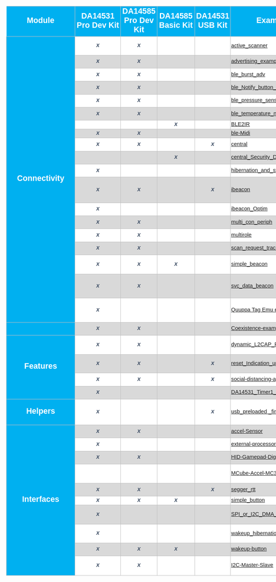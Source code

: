 <html xmlns:o="urn:schemas-microsoft-com:office:office"
xmlns:x="urn:schemas-microsoft-com:office:excel"
xmlns="http://www.w3.org/TR/REC-html40">

<head>
<meta http-equiv=Content-Type content="text/html; charset=windows-1252">
<meta name=ProgId content=Excel.Sheet>
<meta name=Generator content="Microsoft Excel 15">
<link rel=File-List
href="Imed_SW_Example_Update_GitHub_Publish_files/filelist.xml">
<style id="SW_Example_Update_GitHub_Publish_30718_Styles">
<!--table
	{mso-displayed-decimal-separator:"\.";
	mso-displayed-thousand-separator:"\,";}
.xl1530718
	{padding-top:1px;
	padding-right:1px;
	padding-left:1px;
	mso-ignore:padding;
	color:black;
	font-size:11.0pt;
	font-weight:400;
	font-style:normal;
	text-decoration:none;
	font-family:Calibri, sans-serif;
	mso-font-charset:0;
	mso-number-format:General;
	text-align:general;
	vertical-align:bottom;
	mso-background-source:auto;
	mso-pattern:auto;
	white-space:nowrap;}
.xl6730718
	{padding-top:1px;
	padding-right:1px;
	padding-left:1px;
	mso-ignore:padding;
	color:black;
	font-size:11.0pt;
	font-weight:400;
	font-style:normal;
	text-decoration:none;
	font-family:Calibri, sans-serif;
	mso-font-charset:0;
	mso-number-format:General;
	text-align:general;
	vertical-align:middle;
	mso-background-source:auto;
	mso-pattern:auto;
	white-space:nowrap;}
.xl6830718
	{padding-top:1px;
	padding-right:1px;
	padding-left:1px;
	mso-ignore:padding;
	color:#44546A;
	font-size:12.0pt;
	font-weight:700;
	font-style:italic;
	text-decoration:none;
	font-family:Calibri, sans-serif;
	mso-font-charset:0;
	mso-number-format:General;
	text-align:center;
	vertical-align:middle;
	border:.5pt solid #BFBFBF;
	background:white;
	mso-pattern:black none;
	white-space:nowrap;}
.xl6930718
	{padding-top:1px;
	padding-right:1px;
	padding-left:1px;
	mso-ignore:padding;
	color:#44546A;
	font-size:12.0pt;
	font-weight:700;
	font-style:italic;
	text-decoration:none;
	font-family:Calibri, sans-serif;
	mso-font-charset:0;
	mso-number-format:General;
	text-align:center;
	vertical-align:middle;
	border:.5pt solid #BFBFBF;
	background:#D9D9D9;
	mso-pattern:black none;
	white-space:nowrap;}
.xl7030718
	{padding-top:1px;
	padding-right:1px;
	padding-left:1px;
	mso-ignore:padding;
	color:#44546A;
	font-size:12.0pt;
	font-weight:700;
	font-style:italic;
	text-decoration:none;
	font-family:Calibri, sans-serif;
	mso-font-charset:0;
	mso-number-format:General;
	text-align:center;
	vertical-align:middle;
	border-top:1.0pt solid #BFBFBF;
	border-right:.5pt solid #BFBFBF;
	border-bottom:.5pt solid #BFBFBF;
	border-left:.5pt solid #BFBFBF;
	background:white;
	mso-pattern:black none;
	white-space:nowrap;}
.xl7130718
	{padding-top:1px;
	padding-right:1px;
	padding-left:1px;
	mso-ignore:padding;
	color:#44546A;
	font-size:12.0pt;
	font-weight:700;
	font-style:italic;
	text-decoration:none;
	font-family:Calibri, sans-serif;
	mso-font-charset:0;
	mso-number-format:General;
	text-align:center;
	vertical-align:middle;
	border-top:.5pt solid #BFBFBF;
	border-right:.5pt solid #BFBFBF;
	border-bottom:1.0pt solid #BFBFBF;
	border-left:.5pt solid #BFBFBF;
	background:#D9D9D9;
	mso-pattern:black none;
	white-space:nowrap;}
.xl7230718
	{padding-top:1px;
	padding-right:1px;
	padding-left:1px;
	mso-ignore:padding;
	color:#44546A;
	font-size:12.0pt;
	font-weight:700;
	font-style:italic;
	text-decoration:none;
	font-family:Calibri, sans-serif;
	mso-font-charset:0;
	mso-number-format:General;
	text-align:center;
	vertical-align:middle;
	border-top:none;
	border-right:.5pt solid #BFBFBF;
	border-bottom:none;
	border-left:.5pt solid #BFBFBF;
	background:white;
	mso-pattern:black none;
	white-space:nowrap;}
.xl7330718
	{padding-top:1px;
	padding-right:1px;
	padding-left:1px;
	mso-ignore:padding;
	color:#44546A;
	font-size:12.0pt;
	font-weight:700;
	font-style:italic;
	text-decoration:none;
	font-family:Calibri, sans-serif;
	mso-font-charset:0;
	mso-number-format:General;
	text-align:center;
	vertical-align:middle;
	border-top:1.0pt solid #BFBFBF;
	border-right:.5pt solid #BFBFBF;
	border-bottom:.5pt solid #BFBFBF;
	border-left:.5pt solid #BFBFBF;
	background:#D9D9D9;
	mso-pattern:black none;
	white-space:nowrap;}
.xl7430718
	{padding-top:1px;
	padding-right:1px;
	padding-left:1px;
	mso-ignore:padding;
	color:#44546A;
	font-size:12.0pt;
	font-weight:700;
	font-style:italic;
	text-decoration:none;
	font-family:Calibri, sans-serif;
	mso-font-charset:0;
	mso-number-format:General;
	text-align:center;
	vertical-align:middle;
	border-top:.5pt solid #BFBFBF;
	border-right:.5pt solid #BFBFBF;
	border-bottom:1.0pt solid #BFBFBF;
	border-left:.5pt solid #BFBFBF;
	background:white;
	mso-pattern:black none;
	white-space:nowrap;}
.xl7530718
	{padding-top:1px;
	padding-right:1px;
	padding-left:1px;
	mso-ignore:padding;
	color:#44546A;
	font-size:10.0pt;
	font-weight:700;
	font-style:normal;
	text-decoration:none;
	font-family:Calibri, sans-serif;
	mso-font-charset:0;
	mso-number-format:General;
	text-align:general;
	vertical-align:middle;
	border:.5pt solid #BFBFBF;
	background:white;
	mso-pattern:black none;
	white-space:normal;}
.xl7630718
	{padding-top:1px;
	padding-right:1px;
	padding-left:1px;
	mso-ignore:padding;
	color:#44546A;
	font-size:10.0pt;
	font-weight:700;
	font-style:normal;
	text-decoration:none;
	font-family:Calibri, sans-serif;
	mso-font-charset:0;
	mso-number-format:General;
	text-align:left;
	vertical-align:middle;
	border:.5pt solid #BFBFBF;
	background:white;
	mso-pattern:black none;
	white-space:normal;}
.xl7730718
	{padding-top:1px;
	padding-right:1px;
	padding-left:1px;
	mso-ignore:padding;
	color:#44546A;
	font-size:10.0pt;
	font-weight:700;
	font-style:normal;
	text-decoration:none;
	font-family:Calibri, sans-serif;
	mso-font-charset:0;
	mso-number-format:General;
	text-align:general;
	vertical-align:middle;
	border-top:1.0pt solid #BFBFBF;
	border-right:.5pt solid #BFBFBF;
	border-bottom:.5pt solid #BFBFBF;
	border-left:.5pt solid #BFBFBF;
	background:white;
	mso-pattern:black none;
	white-space:normal;}
.xl7830718
	{padding-top:1px;
	padding-right:1px;
	padding-left:1px;
	mso-ignore:padding;
	color:#44546A;
	font-size:10.0pt;
	font-weight:700;
	font-style:normal;
	text-decoration:none;
	font-family:Calibri, sans-serif;
	mso-font-charset:0;
	mso-number-format:General;
	text-align:general;
	vertical-align:middle;
	border-top:none;
	border-right:.5pt solid #BFBFBF;
	border-bottom:none;
	border-left:.5pt solid #BFBFBF;
	background:white;
	mso-pattern:black none;
	white-space:normal;}
.xl7930718
	{padding-top:1px;
	padding-right:1px;
	padding-left:1px;
	mso-ignore:padding;
	color:#44546A;
	font-size:10.0pt;
	font-weight:700;
	font-style:normal;
	text-decoration:none;
	font-family:Calibri, sans-serif;
	mso-font-charset:0;
	mso-number-format:General;
	text-align:left;
	vertical-align:middle;
	border:.5pt solid #BFBFBF;
	background:#D9D9D9;
	mso-pattern:black none;
	white-space:normal;}
.xl8030718
	{padding-top:1px;
	padding-right:1px;
	padding-left:1px;
	mso-ignore:padding;
	color:#44546A;
	font-size:10.0pt;
	font-weight:700;
	font-style:normal;
	text-decoration:none;
	font-family:Calibri, sans-serif;
	mso-font-charset:0;
	mso-number-format:General;
	text-align:left;
	vertical-align:middle;
	border-top:1.0pt solid #BFBFBF;
	border-right:.5pt solid #BFBFBF;
	border-bottom:.5pt solid #BFBFBF;
	border-left:.5pt solid #BFBFBF;
	background:white;
	mso-pattern:black none;
	white-space:normal;}
.xl8130718
	{padding-top:1px;
	padding-right:1px;
	padding-left:1px;
	mso-ignore:padding;
	color:#44546A;
	font-size:10.0pt;
	font-weight:700;
	font-style:normal;
	text-decoration:none;
	font-family:Calibri, sans-serif;
	mso-font-charset:0;
	mso-number-format:General;
	text-align:left;
	vertical-align:middle;
	border-top:.5pt solid #BFBFBF;
	border-right:.5pt solid #BFBFBF;
	border-bottom:1.0pt solid #BFBFBF;
	border-left:.5pt solid #BFBFBF;
	background:#D9D9D9;
	mso-pattern:black none;
	white-space:normal;}
.xl8230718
	{padding-top:1px;
	padding-right:1px;
	padding-left:1px;
	mso-ignore:padding;
	color:#44546A;
	font-size:10.0pt;
	font-weight:700;
	font-style:normal;
	text-decoration:none;
	font-family:Calibri, sans-serif;
	mso-font-charset:0;
	mso-number-format:General;
	text-align:left;
	vertical-align:middle;
	border-top:none;
	border-right:.5pt solid #BFBFBF;
	border-bottom:none;
	border-left:.5pt solid #BFBFBF;
	background:white;
	mso-pattern:black none;
	white-space:normal;}
.xl8330718
	{padding-top:1px;
	padding-right:1px;
	padding-left:1px;
	mso-ignore:padding;
	color:#44546A;
	font-size:10.0pt;
	font-weight:700;
	font-style:normal;
	text-decoration:none;
	font-family:Calibri, sans-serif;
	mso-font-charset:0;
	mso-number-format:General;
	text-align:left;
	vertical-align:middle;
	border-top:1.0pt solid #BFBFBF;
	border-right:.5pt solid #BFBFBF;
	border-bottom:.5pt solid #BFBFBF;
	border-left:.5pt solid #BFBFBF;
	background:#D9D9D9;
	mso-pattern:black none;
	white-space:normal;}
.xl8430718
	{padding-top:1px;
	padding-right:1px;
	padding-left:1px;
	mso-ignore:padding;
	color:black;
	font-size:11.0pt;
	font-weight:400;
	font-style:normal;
	text-decoration:none;
	font-family:Calibri, sans-serif;
	mso-font-charset:0;
	mso-number-format:General;
	text-align:center;
	vertical-align:middle;
	border-top:none;
	border-right:.5pt solid #BFBFBF;
	border-bottom:.5pt solid #BFBFBF;
	border-left:.5pt solid #BFBFBF;
	background:#00B0F0;
	mso-pattern:black none;
	white-space:normal;}
.xl8530718
	{padding-top:1px;
	padding-right:1px;
	padding-left:1px;
	mso-ignore:padding;
	color:#44546A;
	font-size:10.0pt;
	font-weight:700;
	font-style:normal;
	text-decoration:none;
	font-family:Calibri, sans-serif;
	mso-font-charset:0;
	mso-number-format:General;
	text-align:general;
	vertical-align:middle;
	border:.5pt solid #BFBFBF;
	background:#D9D9D9;
	mso-pattern:black none;
	white-space:normal;}
.xl8630718
	{padding-top:1px;
	padding-right:1px;
	padding-left:1px;
	mso-ignore:padding;
	color:#44546A;
	font-size:10.0pt;
	font-weight:700;
	font-style:normal;
	text-decoration:none;
	font-family:Calibri, sans-serif;
	mso-font-charset:0;
	mso-number-format:General;
	text-align:general;
	vertical-align:middle;
	border-top:.5pt solid #BFBFBF;
	border-right:.5pt solid #BFBFBF;
	border-bottom:1.0pt solid #BFBFBF;
	border-left:.5pt solid #BFBFBF;
	background:#D9D9D9;
	mso-pattern:black none;
	white-space:normal;}
.xl8730718
	{padding-top:1px;
	padding-right:1px;
	padding-left:1px;
	mso-ignore:padding;
	color:#44546A;
	font-size:10.0pt;
	font-weight:700;
	font-style:normal;
	text-decoration:none;
	font-family:Calibri, sans-serif;
	mso-font-charset:0;
	mso-number-format:General;
	text-align:general;
	vertical-align:middle;
	border-top:1.0pt solid #BFBFBF;
	border-right:.5pt solid #BFBFBF;
	border-bottom:.5pt solid #BFBFBF;
	border-left:.5pt solid #BFBFBF;
	background:#D9D9D9;
	mso-pattern:black none;
	white-space:normal;}
.xl8830718
	{padding-top:1px;
	padding-right:1px;
	padding-left:1px;
	mso-ignore:padding;
	color:black;
	font-size:11.0pt;
	font-weight:400;
	font-style:normal;
	text-decoration:none;
	font-family:Calibri, sans-serif;
	mso-font-charset:0;
	mso-number-format:General;
	text-align:general;
	vertical-align:bottom;
	mso-background-source:auto;
	mso-pattern:auto;
	white-space:normal;}
.xl8930718
	{padding-top:1px;
	padding-right:1px;
	padding-left:1px;
	mso-ignore:padding;
	color:#0563C1;
	font-size:11.0pt;
	font-weight:400;
	font-style:normal;
	text-decoration:underline;
	text-underline-style:single;
	font-family:Calibri, sans-serif;
	mso-font-charset:0;
	mso-number-format:General;
	text-align:left;
	vertical-align:middle;
	border:.5pt solid #BFBFBF;
	background:white;
	mso-pattern:black none;
	white-space:nowrap;}
.xl9030718
	{padding-top:1px;
	padding-right:1px;
	padding-left:1px;
	mso-ignore:padding;
	color:#0563C1;
	font-size:11.0pt;
	font-weight:400;
	font-style:normal;
	text-decoration:underline;
	text-underline-style:single;
	font-family:Calibri, sans-serif;
	mso-font-charset:0;
	mso-number-format:General;
	text-align:left;
	vertical-align:middle;
	border:.5pt solid #BFBFBF;
	background:#D9D9D9;
	mso-pattern:black none;
	white-space:nowrap;}
.xl9130718
	{padding-top:1px;
	padding-right:1px;
	padding-left:1px;
	mso-ignore:padding;
	color:#0563C1;
	font-size:11.0pt;
	font-weight:400;
	font-style:normal;
	text-decoration:underline;
	text-underline-style:single;
	font-family:Calibri, sans-serif;
	mso-font-charset:0;
	mso-number-format:General;
	text-align:left;
	vertical-align:middle;
	border-top:1.0pt solid #BFBFBF;
	border-right:.5pt solid #BFBFBF;
	border-bottom:.5pt solid #BFBFBF;
	border-left:.5pt solid #BFBFBF;
	background:white;
	mso-pattern:black none;
	white-space:nowrap;}
.xl9230718
	{padding-top:1px;
	padding-right:1px;
	padding-left:1px;
	mso-ignore:padding;
	color:#0563C1;
	font-size:11.0pt;
	font-weight:400;
	font-style:normal;
	text-decoration:underline;
	text-underline-style:single;
	font-family:Calibri, sans-serif;
	mso-font-charset:0;
	mso-number-format:General;
	text-align:left;
	vertical-align:middle;
	border-top:.5pt solid #BFBFBF;
	border-right:.5pt solid #BFBFBF;
	border-bottom:1.0pt solid #BFBFBF;
	border-left:.5pt solid #BFBFBF;
	background:#D9D9D9;
	mso-pattern:black none;
	white-space:nowrap;}
.xl9330718
	{padding-top:1px;
	padding-right:1px;
	padding-left:1px;
	mso-ignore:padding;
	color:#0563C1;
	font-size:11.0pt;
	font-weight:400;
	font-style:normal;
	text-decoration:underline;
	text-underline-style:single;
	font-family:Calibri, sans-serif;
	mso-font-charset:0;
	mso-number-format:General;
	text-align:left;
	vertical-align:middle;
	border-top:none;
	border-right:.5pt solid #BFBFBF;
	border-bottom:none;
	border-left:.5pt solid #BFBFBF;
	background:white;
	mso-pattern:black none;
	white-space:nowrap;}
.xl9430718
	{padding-top:1px;
	padding-right:1px;
	padding-left:1px;
	mso-ignore:padding;
	color:#0563C1;
	font-size:11.0pt;
	font-weight:400;
	font-style:normal;
	text-decoration:underline;
	text-underline-style:single;
	font-family:Calibri, sans-serif;
	mso-font-charset:0;
	mso-number-format:General;
	text-align:left;
	vertical-align:middle;
	border-top:1.0pt solid #BFBFBF;
	border-right:.5pt solid #BFBFBF;
	border-bottom:.5pt solid #BFBFBF;
	border-left:.5pt solid #BFBFBF;
	background:#D9D9D9;
	mso-pattern:black none;
	white-space:nowrap;}
.xl9530718
	{padding-top:1px;
	padding-right:1px;
	padding-left:1px;
	mso-ignore:padding;
	color:#0563C1;
	font-size:11.0pt;
	font-weight:400;
	font-style:normal;
	text-decoration:underline;
	text-underline-style:single;
	font-family:Calibri, sans-serif;
	mso-font-charset:0;
	mso-number-format:General;
	text-align:left;
	vertical-align:middle;
	border-top:.5pt solid #BFBFBF;
	border-right:.5pt solid #BFBFBF;
	border-bottom:1.0pt solid #BFBFBF;
	border-left:.5pt solid #BFBFBF;
	background:white;
	mso-pattern:black none;
	white-space:nowrap;}
.xl9630718
	{padding-top:1px;
	padding-right:1px;
	padding-left:1px;
	mso-ignore:padding;
	color:black;
	font-size:11.0pt;
	font-weight:400;
	font-style:normal;
	text-decoration:none;
	font-family:Calibri, sans-serif;
	mso-font-charset:0;
	mso-number-format:General;
	text-align:left;
	vertical-align:middle;
	mso-background-source:auto;
	mso-pattern:auto;
	white-space:nowrap;}
.xl9730718
	{padding-top:1px;
	padding-right:1px;
	padding-left:1px;
	mso-ignore:padding;
	color:white;
	font-size:16.0pt;
	font-weight:700;
	font-style:normal;
	text-decoration:none;
	font-family:Calibri, sans-serif;
	mso-font-charset:0;
	mso-number-format:General;
	text-align:center;
	vertical-align:middle;
	border-top:.5pt solid #BFBFBF;
	border-right:.5pt solid #BFBFBF;
	border-bottom:none;
	border-left:.5pt solid #BFBFBF;
	background:#00B0F0;
	mso-pattern:black none;
	white-space:normal;}
.xl9830718
	{padding-top:1px;
	padding-right:1px;
	padding-left:1px;
	mso-ignore:padding;
	color:white;
	font-size:16.0pt;
	font-weight:700;
	font-style:normal;
	text-decoration:none;
	font-family:Calibri, sans-serif;
	mso-font-charset:0;
	mso-number-format:General;
	text-align:center;
	vertical-align:middle;
	border-top:none;
	border-right:.5pt solid #BFBFBF;
	border-bottom:none;
	border-left:.5pt solid #BFBFBF;
	background:#00B0F0;
	mso-pattern:black none;
	white-space:normal;}
.xl9930718
	{padding-top:1px;
	padding-right:1px;
	padding-left:1px;
	mso-ignore:padding;
	color:white;
	font-size:16.0pt;
	font-weight:700;
	font-style:normal;
	text-decoration:none;
	font-family:Calibri, sans-serif;
	mso-font-charset:0;
	mso-number-format:General;
	text-align:center;
	vertical-align:middle;
	border-top:none;
	border-right:.5pt solid #BFBFBF;
	border-bottom:.5pt solid #BFBFBF;
	border-left:.5pt solid #BFBFBF;
	background:#00B0F0;
	mso-pattern:black none;
	white-space:normal;}
.xl10030718
	{padding-top:1px;
	padding-right:1px;
	padding-left:1px;
	mso-ignore:padding;
	color:white;
	font-size:16.0pt;
	font-weight:700;
	font-style:normal;
	text-decoration:none;
	font-family:Calibri, sans-serif;
	mso-font-charset:0;
	mso-number-format:General;
	text-align:center;
	vertical-align:middle;
	border-top:.5pt solid #BFBFBF;
	border-right:.5pt solid #BFBFBF;
	border-bottom:.5pt solid #BFBFBF;
	border-left:none;
	background:#00B0F0;
	mso-pattern:black none;
	white-space:nowrap;}
.xl10130718
	{padding-top:1px;
	padding-right:1px;
	padding-left:1px;
	mso-ignore:padding;
	color:white;
	font-size:16.0pt;
	font-weight:700;
	font-style:normal;
	text-decoration:none;
	font-family:Calibri, sans-serif;
	mso-font-charset:0;
	mso-number-format:General;
	text-align:center;
	vertical-align:middle;
	border:.5pt solid #BFBFBF;
	background:#00B0F0;
	mso-pattern:black none;
	white-space:normal;}
.xl10230718
	{padding-top:1px;
	padding-right:1px;
	padding-left:1px;
	mso-ignore:padding;
	color:white;
	font-size:16.0pt;
	font-weight:700;
	font-style:normal;
	text-decoration:none;
	font-family:Calibri, sans-serif;
	mso-font-charset:0;
	mso-number-format:General;
	text-align:center;
	vertical-align:middle;
	border-top:1.0pt solid #BFBFBF;
	border-right:.5pt solid #BFBFBF;
	border-bottom:.5pt solid #BFBFBF;
	border-left:.5pt solid #BFBFBF;
	background:#00B0F0;
	mso-pattern:black none;
	white-space:normal;}
.xl10330718
	{padding-top:1px;
	padding-right:1px;
	padding-left:1px;
	mso-ignore:padding;
	color:black;
	font-size:16.0pt;
	font-weight:400;
	font-style:normal;
	text-decoration:none;
	font-family:Calibri, sans-serif;
	mso-font-charset:0;
	mso-number-format:General;
	text-align:center;
	vertical-align:middle;
	border:.5pt solid #BFBFBF;
	background:#00B0F0;
	mso-pattern:black none;
	white-space:normal;}
.xl10430718
	{padding-top:1px;
	padding-right:1px;
	padding-left:1px;
	mso-ignore:padding;
	color:black;
	font-size:16.0pt;
	font-weight:400;
	font-style:normal;
	text-decoration:none;
	font-family:Calibri, sans-serif;
	mso-font-charset:0;
	mso-number-format:General;
	text-align:center;
	vertical-align:middle;
	border-top:.5pt solid #BFBFBF;
	border-right:.5pt solid #BFBFBF;
	border-bottom:1.0pt solid #BFBFBF;
	border-left:.5pt solid #BFBFBF;
	background:#00B0F0;
	mso-pattern:black none;
	white-space:normal;}
.xl10530718
	{padding-top:1px;
	padding-right:1px;
	padding-left:1px;
	mso-ignore:padding;
	color:#44546A;
	font-size:10.0pt;
	font-weight:700;
	font-style:normal;
	text-decoration:none;
	font-family:Calibri, sans-serif;
	mso-font-charset:0;
	mso-number-format:General;
	text-align:general;
	vertical-align:middle;
	border-top:.5pt solid #BFBFBF;
	border-right:.5pt solid #BFBFBF;
	border-bottom:1.0pt solid #BFBFBF;
	border-left:.5pt solid #BFBFBF;
	background:white;
	mso-pattern:black none;
	white-space:normal;}
.xl10630718
	{padding-top:1px;
	padding-right:1px;
	padding-left:1px;
	mso-ignore:padding;
	color:#44546A;
	font-size:10.0pt;
	font-weight:700;
	font-style:normal;
	text-decoration:none;
	font-family:Calibri, sans-serif;
	mso-font-charset:0;
	mso-number-format:General;
	text-align:left;
	vertical-align:middle;
	border-top:.5pt solid #BFBFBF;
	border-right:.5pt solid #BFBFBF;
	border-bottom:1.0pt solid #BFBFBF;
	border-left:.5pt solid #BFBFBF;
	background:white;
	mso-pattern:black none;
	white-space:normal;}
-->
</style>
</head>

<body>
<!--[if !excel]>&nbsp;&nbsp;<![endif]-->
<!--The following information was generated by Microsoft Excel's Publish as Web
Page wizard.-->
<!--If the same item is republished from Excel, all information between the DIV
tags will be replaced.-->
<!----------------------------->
<!--START OF OUTPUT FROM EXCEL PUBLISH AS WEB PAGE WIZARD -->
<!----------------------------->

<div id="SW_Example_Update_GitHub_Publish_30718" align=center
x:publishsource="Excel">

<table border=0 cellpadding=0 cellspacing=0 width=1636 style='border-collapse:
 collapse;table-layout:fixed;width:1230pt'>
 <col width=187 style='mso-width-source:userset;mso-width-alt:6539;width:141pt'>
 <col width=124 style='mso-width-source:userset;mso-width-alt:4328;width:93pt'>
 <col width=95 style='mso-width-source:userset;mso-width-alt:3328;width:72pt'>
 <col width=100 style='mso-width-source:userset;mso-width-alt:3490;width:75pt'>
 <col width=94 style='mso-width-source:userset;mso-width-alt:3281;width:71pt'>
 <col class=xl9630718 width=259 style='mso-width-source:userset;mso-width-alt:
 9029;width:194pt'>
 <col class=xl8830718 width=139 style='mso-width-source:userset;mso-width-alt:
 4864;width:105pt'>
 <col class=xl8830718 width=638 style='mso-width-source:userset;mso-width-alt:
 22272;width:479pt'>
 <tr class=xl6730718 height=55 style='mso-height-source:userset;height:41.0pt'>
  <td height=55 class=xl10030718 width=187 style='height:41.0pt;width:141pt'>Module</td>
  <td class=xl10130718 width=124 style='border-left:none;width:93pt'>DA14531
  Pro Dev Kit</td>
  <td class=xl10130718 width=95 style='border-left:none;width:72pt'>DA14585 Pro
  Dev Kit</td>
  <td class=xl10130718 width=100 style='border-left:none;width:75pt'>DA14585
  Basic Kit</td>
  <td class=xl10130718 width=94 style='border-left:none;width:71pt'>DA14531 USB
  Kit</td>
  <td class=xl10130718 width=259 style='border-left:none;width:194pt'>Example
  name</td>
  <td class=xl10130718 width=139 style='border-left:none;width:105pt'>Key Words</td>
  <td class=xl10130718 width=638 style='border-left:none;width:479pt'>Example
  Description</td>
 </tr>
 <tr height=35 style='height:26.0pt'>
  <td rowspan=19 height=722 class=xl9730718 width=187 style='border-bottom:
  .5pt solid #BFBFBF;height:538.0pt;border-top:none;width:141pt'>Connectivity</td>
  <td class=xl6830718 style='border-top:none;border-left:none'>x</td>
  <td class=xl6830718 style='border-top:none;border-left:none'>x</td>
  <td class=xl6830718 style='border-top:none;border-left:none'>&nbsp;</td>
  <td class=xl6830718 style='border-top:none;border-left:none'>&nbsp;</td>
  <td class=xl8930718 style='border-top:none;border-left:none'><a
  href="https://github.com/dialog-semiconductor/BLE_SDK6_examples/tree/main/connectivity/active_scanner">active_scanner</a></td>
  <td class=xl7630718 width=139 style='border-top:none;border-left:none;
  width:105pt'>scanning mode - dvertising data - UART</td>
  <td class=xl7530718 width=638 style='border-top:none;border-left:none;
  width:479pt'>This example shows how to setup the DA145xx device in active
  scanning mode,<span style='mso-spacerun:yes'>  </span>On advertising data
  report, the data is formatted and pushed on the UART</td>
 </tr>
 <tr height=35 style='height:26.0pt'>
  <td height=35 class=xl6930718 style='height:26.0pt;border-top:none;
  border-left:none'>x</td>
  <td class=xl6930718 style='border-top:none;border-left:none'>x</td>
  <td class=xl6930718 style='border-top:none;border-left:none'>&nbsp;</td>
  <td class=xl6930718 style='border-top:none;border-left:none'>&nbsp;</td>
  <td class=xl9030718 style='border-top:none;border-left:none'><a
  href="https://github.com/dialog-semiconductor/BLE_SDK6_examples/tree/main/connectivity/advertising_example">advertising_example</a></td>
  <td class=xl7930718 width=139 style='border-top:none;border-left:none;
  width:105pt'>button - advertising - Sleep- Wakeup up</td>
  <td class=xl8530718 width=638 style='border-top:none;border-left:none;
  width:479pt'>This example shows how to Use a button to switch between
  advertising methods, Go for sleep and wakeup , Timer callback is used</td>
 </tr>
 <tr height=35 style='height:26.0pt'>
  <td height=35 class=xl6830718 style='height:26.0pt;border-top:none;
  border-left:none'>x</td>
  <td class=xl6830718 style='border-top:none;border-left:none'>x</td>
  <td class=xl6830718 style='border-top:none;border-left:none'>&nbsp;</td>
  <td class=xl6830718 style='border-top:none;border-left:none'>&nbsp;</td>
  <td class=xl8930718 style='border-top:none;border-left:none'><a
  href="https://github.com/dialog-semiconductor/BLE_SDK6_examples/tree/main/connectivity/ble_burst_adv">ble_burst_adv</a></td>
  <td class=xl7630718 width=139 style='border-top:none;border-left:none;
  width:105pt'>Burst advertising - UART</td>
  <td class=xl7530718 width=638 style='border-top:none;border-left:none;
  width:479pt'>This is a simple example showing how to implement 'burst'
  advertising on the DA14531 and DA14585/6 devices</td>
 </tr>
 <tr height=35 style='height:26.0pt'>
  <td height=35 class=xl6930718 style='height:26.0pt;border-top:none;
  border-left:none'>x</td>
  <td class=xl6930718 style='border-top:none;border-left:none'>x</td>
  <td class=xl6930718 style='border-top:none;border-left:none'>&nbsp;</td>
  <td class=xl6930718 style='border-top:none;border-left:none'>&nbsp;</td>
  <td class=xl9030718 style='border-top:none;border-left:none'><a
  href="https://github.com/dialog-semiconductor/BLE_SDK6_examples/tree/main/connectivity/ble_Notify_button_Wakeup">ble_Notify_button_Wakeup</a></td>
  <td class=xl7930718 width=139 style='border-top:none;border-left:none;
  width:105pt'>notification - BLE = Button presses</td>
  <td class=xl8530718 width=638 style='border-top:none;border-left:none;
  width:479pt'>This example shows how to configure a DA14531 or DA14585/586
  device to send notifications to a BLE central by button presses</td>
 </tr>
 <tr height=35 style='height:26.0pt'>
  <td height=35 class=xl6830718 style='height:26.0pt;border-top:none;
  border-left:none'>x</td>
  <td class=xl6830718 style='border-top:none;border-left:none'>x</td>
  <td class=xl6830718 style='border-top:none;border-left:none'>&nbsp;</td>
  <td class=xl6830718 style='border-top:none;border-left:none'>&nbsp;</td>
  <td class=xl8930718 style='border-top:none;border-left:none'><a
  href="https://github.com/dialog-semiconductor/BLE_SDK6_examples/tree/main/connectivity/ble_pressure_sensor_bmp388">ble_pressure_sensor_bmp388</a></td>
  <td class=xl7630718 width=139 style='border-top:none;border-left:none;
  width:105pt'>BLE- PRESSURE 5 CLICK Board™<span
  style='mso-spacerun:yes'> </span></td>
  <td class=xl7530718 width=638 style='border-top:none;border-left:none;
  width:479pt'>This is Simple example showing how to interface the DA14585/586
  and DA14531 with the Thermo 8 click board™<span
  style='mso-spacerun:yes'> </span></td>
 </tr>
 <tr height=35 style='height:26.0pt'>
  <td height=35 class=xl6930718 style='height:26.0pt;border-top:none;
  border-left:none'>x</td>
  <td class=xl6930718 style='border-top:none;border-left:none'>x</td>
  <td class=xl6930718 style='border-top:none;border-left:none'>&nbsp;</td>
  <td class=xl6930718 style='border-top:none;border-left:none'>&nbsp;</td>
  <td class=xl9030718 style='border-top:none;border-left:none'><a
  href="https://github.com/dialog-semiconductor/BLE_SDK6_examples/tree/main/connectivity/ble_temperature_ntf">ble_temperature_ntf</a></td>
  <td class=xl7930718 width=139 style='border-top:none;border-left:none;
  width:105pt'>MCP9808-<span style='mso-spacerun:yes'>  </span>Thermo 8 click
  board -I2C</td>
  <td class=xl8530718 width=638 style='border-top:none;border-left:none;
  width:479pt'>This is Simple example showing how to interface the DA14585/586
  and DA14531 with the PRESSURE 5 CLICK Board™<span
  style='mso-spacerun:yes'> </span></td>
 </tr>
 <tr height=21 style='height:15.5pt'>
  <td height=21 class=xl6830718 style='height:15.5pt;border-top:none;
  border-left:none'>&nbsp;</td>
  <td class=xl6830718 style='border-top:none;border-left:none'>&nbsp;</td>
  <td class=xl6830718 style='border-top:none;border-left:none'>x</td>
  <td class=xl6830718 style='border-top:none;border-left:none'>&nbsp;</td>
  <td class=xl8930718 style='border-top:none;border-left:none'><a
  href="https://github.com/dialog-semiconductor/BLE_SDK6_examples/tree/main/connectivity/BLE2IR">BLE2IR</a></td>
  <td class=xl7630718 width=139 style='border-top:none;border-left:none;
  width:105pt'>Remote Control Unit<span style='mso-spacerun:yes'> </span></td>
  <td class=xl7530718 width=638 style='border-top:none;border-left:none;
  width:479pt'>This example provides an implementation of a Simple RCU using a
  custom BLE profile</td>
 </tr>
 <tr height=21 style='height:15.5pt'>
  <td height=21 class=xl6930718 style='height:15.5pt;border-top:none;
  border-left:none'>x</td>
  <td class=xl6930718 style='border-top:none;border-left:none'>x</td>
  <td class=xl6930718 style='border-top:none;border-left:none'>&nbsp;</td>
  <td class=xl6930718 style='border-top:none;border-left:none'>&nbsp;</td>
  <td class=xl9030718 style='border-top:none;border-left:none'><a
  href="https://github.com/dialog-semiconductor/BLE_SDK6_examples/tree/main/connectivity/ble-Midi">ble-Midi</a></td>
  <td class=xl7930718 width=139 style='border-top:none;border-left:none;
  width:105pt'><span style='mso-spacerun:yes'> </span>MIDI - BLE</td>
  <td class=xl8530718 width=638 style='border-top:none;border-left:none;
  width:479pt'>This example shows how to<span style='mso-spacerun:yes'> 
  </span>create MIDI service on DA145xx BLE device<span
  style='mso-spacerun:yes'> </span></td>
 </tr>
 <tr height=35 style='height:26.0pt'>
  <td height=35 class=xl6830718 style='height:26.0pt;border-top:none;
  border-left:none'>x</td>
  <td class=xl6830718 style='border-top:none;border-left:none'>x</td>
  <td class=xl6830718 style='border-top:none;border-left:none'>&nbsp;</td>
  <td class=xl6830718 style='border-top:none;border-left:none'>x</td>
  <td class=xl8930718 style='border-top:none;border-left:none'><a
  href="https://github.com/dialog-semiconductor/BLE_SDK6_examples/tree/main/connectivity/central">central</a></td>
  <td class=xl7630718 width=139 style='border-top:none;border-left:none;
  width:105pt'>BLE-Central</td>
  <td class=xl7530718 width=638 style='border-top:none;border-left:none;
  width:479pt'>This project is intended to illustrate to the user How to scan
  for peer devices and how to parse advertisement data during the scan process
  + BLE connection</td>
 </tr>
 <tr height=35 style='height:26.0pt'>
  <td height=35 class=xl6930718 style='height:26.0pt;border-top:none;
  border-left:none'>&nbsp;</td>
  <td class=xl6930718 style='border-top:none;border-left:none'>&nbsp;</td>
  <td class=xl6930718 style='border-top:none;border-left:none'>x</td>
  <td class=xl6930718 style='border-top:none;border-left:none'>&nbsp;</td>
  <td class=xl9030718 style='border-top:none;border-left:none'><a
  href="https://github.com/dialog-semiconductor/BLE_SDK6_examples/tree/main/connectivity/central_Security_Demo">central_Security_Demo</a></td>
  <td class=xl7930718 width=139 style='border-top:none;border-left:none;
  width:105pt'>pairing - encryption -bonding</td>
  <td class=xl8530718 width=638 style='border-top:none;border-left:none;
  width:479pt'>The main example purpose is to demonstrate the basic pairing,
  encryption and bonding process on central side</td>
 </tr>
 <tr height=35 style='height:26.0pt'>
  <td height=35 class=xl6830718 style='height:26.0pt;border-top:none;
  border-left:none'>x</td>
  <td class=xl6830718 style='border-top:none;border-left:none'>&nbsp;</td>
  <td class=xl6830718 style='border-top:none;border-left:none'>&nbsp;</td>
  <td class=xl6830718 style='border-top:none;border-left:none'>&nbsp;</td>
  <td class=xl8930718 style='border-top:none;border-left:none'><a
  href="https://github.com/dialog-semiconductor/BLE_SDK6_examples/tree/main/connectivity/hibernation_and_stateaware_hibernation">hibernation_and_stateaware_hibernation</a></td>
  <td class=xl7630718 width=139 style='border-top:none;border-left:none;
  width:105pt'>Hibernation- State aware hibernation</td>
  <td class=xl7530718 width=638 style='border-top:none;border-left:none;
  width:479pt'>This example demonstrates the<span style='mso-spacerun:yes'> 
  </span>Hibernation and the State aware hibernation features on the DA14531</td>
 </tr>
 <tr height=69 style='height:52.0pt'>
  <td height=69 class=xl6930718 style='height:52.0pt;border-top:none;
  border-left:none'>x</td>
  <td class=xl6930718 style='border-top:none;border-left:none'>x</td>
  <td class=xl6930718 style='border-top:none;border-left:none'>&nbsp;</td>
  <td class=xl6930718 style='border-top:none;border-left:none'>x</td>
  <td class=xl9030718 style='border-top:none;border-left:none'><a
  href="https://github.com/dialog-semiconductor/BLE_SDK6_examples/tree/main/connectivity/ibeacon">ibeacon</a></td>
  <td class=xl7930718 width=139 style='border-top:none;border-left:none;
  width:105pt'>iBeacon- payload parameters -advertising interval, UUID<span
  style='mso-spacerun:yes'> </span></td>
  <td class=xl8530718 width=638 style='border-top:none;border-left:none;
  width:479pt'>This is an<span style='mso-spacerun:yes'>  </span>iBeacon
  implementation for the DA14531, DA14585/DA14586</td>
 </tr>
 <tr height=35 style='height:26.0pt'>
  <td height=35 class=xl6830718 style='height:26.0pt;border-top:none;
  border-left:none'>x</td>
  <td class=xl6830718 style='border-top:none;border-left:none'>&nbsp;</td>
  <td class=xl6830718 style='border-top:none;border-left:none'>&nbsp;</td>
  <td class=xl6830718 style='border-top:none;border-left:none'>&nbsp;</td>
  <td class=xl8930718 style='border-top:none;border-left:none'><a
  href="https://github.com/dialog-semiconductor/BLE_SDK6_examples/tree/main/connectivity/ibeacon_Optim">ibeacon_Optim</a></td>
  <td class=xl7630718 width=139 style='border-top:none;border-left:none;
  width:105pt'>ibeacon - power optimization</td>
  <td class=xl7530718 width=638 style='border-top:none;border-left:none;
  width:479pt'>The example demonstrates an optimized software implementation
  for ibeacon on the DA14531</td>
 </tr>
 <tr height=35 style='height:26.0pt'>
  <td height=35 class=xl6930718 style='height:26.0pt;border-top:none;
  border-left:none'>x</td>
  <td class=xl6930718 style='border-top:none;border-left:none'>x</td>
  <td class=xl6930718 style='border-top:none;border-left:none'>&nbsp;</td>
  <td class=xl6930718 style='border-top:none;border-left:none'>&nbsp;</td>
  <td class=xl9030718 style='border-top:none;border-left:none'><a
  href="https://github.com/dialog-semiconductor/BLE_SDK6_examples/tree/main/connectivity/multi_con_periph">multi_con_periph</a></td>
  <td class=xl7930718 width=139 style='border-top:none;border-left:none;
  width:105pt'>Cdntral - peripheral- connection</td>
  <td class=xl8530718 width=638 style='border-top:none;border-left:none;
  width:479pt'>This example demonstrates how a single peripheral can be
  connected to more than one central.</td>
 </tr>
 <tr height=35 style='height:26.0pt'>
  <td height=35 class=xl6830718 style='height:26.0pt;border-top:none;
  border-left:none'>x</td>
  <td class=xl6830718 style='border-top:none;border-left:none'>x</td>
  <td class=xl6830718 style='border-top:none;border-left:none'>&nbsp;</td>
  <td class=xl6830718 style='border-top:none;border-left:none'>&nbsp;</td>
  <td class=xl8930718 style='border-top:none;border-left:none'><a
  href="https://github.com/dialog-semiconductor/BLE_SDK6_examples/tree/main/connectivity/multirole">multirole</a></td>
  <td class=xl7630718 width=139 style='border-top:none;border-left:none;
  width:105pt'>Centra- peripheral - scan-advettise roles</td>
  <td class=xl7530718 width=638 style='border-top:none;border-left:none;
  width:479pt'>The example demonstrates the capabilities of the DA14531/585/586
  as a Central and a peripheral i.e. scan and advertise role</td>
 </tr>
 <tr height=35 style='height:26.0pt'>
  <td height=35 class=xl6930718 style='height:26.0pt;border-top:none;
  border-left:none'>x</td>
  <td class=xl6930718 style='border-top:none;border-left:none'>x</td>
  <td class=xl6930718 style='border-top:none;border-left:none'>&nbsp;</td>
  <td class=xl6930718 style='border-top:none;border-left:none'>&nbsp;</td>
  <td class=xl9030718 style='border-top:none;border-left:none'><a
  href="https://github.com/dialog-semiconductor/BLE_SDK6_examples/tree/main/connectivity/scan_request_track">scan_request_track</a></td>
  <td class=xl7930718 width=139 style='border-top:none;border-left:none;
  width:105pt'>scan- central -track</td>
  <td class=xl8530718 width=638 style='border-top:none;border-left:none;
  width:479pt'>This example demonstrates how a peripheral device can track if
  it is scanned and which central device performs the scanning procedure</td>
 </tr>
 <tr height=52 style='height:39.0pt'>
  <td height=52 class=xl6830718 style='height:39.0pt;border-top:none;
  border-left:none'>x</td>
  <td class=xl6830718 style='border-top:none;border-left:none'>x</td>
  <td class=xl6830718 style='border-top:none;border-left:none'>x</td>
  <td class=xl6830718 style='border-top:none;border-left:none'>&nbsp;</td>
  <td class=xl8930718 style='border-top:none;border-left:none'><a
  href="https://github.com/dialog-semiconductor/BLE_SDK6_examples/tree/main/connectivity/simple_beacon">simple_beacon</a></td>
  <td class=xl7630718 width=139 style='border-top:none;border-left:none;
  width:105pt'>Beacon- Non-Connectable Advertising</td>
  <td class=xl7530718 width=638 style='border-top:none;border-left:none;
  width:479pt'>The main purpose of this Software &#917;xample is to demonstrate
  creating a Non-Connectable Advertising application example</td>
 </tr>
 <tr height=52 style='height:39.0pt'>
  <td height=52 class=xl6930718 style='height:39.0pt;border-top:none;
  border-left:none'>x</td>
  <td class=xl6930718 style='border-top:none;border-left:none'>x</td>
  <td class=xl6930718 style='border-top:none;border-left:none'>&nbsp;</td>
  <td class=xl6930718 style='border-top:none;border-left:none'>&nbsp;</td>
  <td class=xl9030718 style='border-top:none;border-left:none'><a
  href="https://github.com/dialog-semiconductor/BLE_SDK6_examples/tree/main/connectivity/svc_data_beacon">svc_data_beacon</a></td>
  <td class=xl7930718 width=139 style='border-top:none;border-left:none;
  width:105pt'>Beacon- Non-Connectable Advertising - UUID</td>
  <td class=xl8530718 width=638 style='border-top:none;border-left:none;
  width:479pt'>The main purpose of this software example is to demonstrate
  creating a Non-Connectable Advertising application example that includes
  service data. Specifically, this example illustrates the idea of including
  Service Data from a 16-bit UUID as defined by the Bluetooth SIG</td>
 </tr>
 <tr height=52 style='height:39.0pt'>
  <td height=52 class=xl6830718 style='height:39.0pt;border-top:none;
  border-left:none'>x</td>
  <td class=xl6830718 style='border-top:none;border-left:none'>&nbsp;</td>
  <td class=xl6830718 style='border-top:none;border-left:none'>&nbsp;</td>
  <td class=xl6830718 style='border-top:none;border-left:none'>&nbsp;</td>
  <td class=xl8930718 style='border-top:none;border-left:none'><a
  href="https://github.com/dialog-semiconductor/BLE_SDK6_examples/tree/main/connectivity/Quuppa_DialogTag">Quuppa
  Tag Emu example on DA14531<span style='mso-spacerun:yes'> </span></a></td>
  <td class=xl7630718 width=139 style='border-top:none;border-left:none;
  width:105pt'>Quuppa Intelligent Locating System™- real-time location-BLE-Tag</td>
  <td class=xl7530718 width=638 style='border-top:none;border-left:none;
  width:479pt'>this is the<span style='mso-spacerun:yes'>  </span>QUUPPA Tag
  Emu Demo on the DA14531</td>
 </tr>
 <tr height=21 style='height:16.0pt'>
  <td height=21 class=xl8430718 width=187 style='height:16.0pt;width:141pt'>&nbsp;</td>
  <td class=xl6930718 style='border-top:none;border-left:none'>x</td>
  <td class=xl6930718 style='border-top:none;border-left:none'>x</td>
  <td class=xl6930718 style='border-top:none;border-left:none'>&nbsp;</td>
  <td class=xl6930718 style='border-top:none;border-left:none'>&nbsp;</td>
  <td class=xl9030718 style='border-top:none;border-left:none'><a
  href="https://github.com/dialog-semiconductor/BLE_SDK6_examples/tree/main/connectivity/Coexistence-example">Coexistence-example</a></td>
  <td class=xl7930718 width=139 style='border-top:none;border-left:none;
  width:105pt'>WiFi coexistence -BLE</td>
  <td class=xl8530718 width=638 style='border-top:none;border-left:none;
  width:479pt'>The example provides guidelines on how the WiFi coexistence
  feature can be enabled on the SDK</td>
 </tr>
 <tr height=52 style='height:39.0pt'>
  <td rowspan=4 height=157 class=xl10230718 width=187 style='border-bottom:
  1.0pt solid #BFBFBF;height:117.5pt;width:141pt'>Features</td>
  <td class=xl7030718 style='border-left:none'>x</td>
  <td class=xl7030718 style='border-left:none'>x</td>
  <td class=xl7030718 style='border-left:none'>&nbsp;</td>
  <td class=xl7030718 style='border-left:none'>&nbsp;</td>
  <td class=xl9130718 style='border-left:none'><a
  href="https://github.com/dialog-semiconductor/BLE_SDK6_examples/tree/main/features/dynamic_L2CAP_Packet_size_Optimization">dynamic_L2CAP_Packet_size_Optimization</a></td>
  <td class=xl8030718 width=139 style='border-left:none;width:105pt'>L2CAP-
  DLE-throughput</td>
  <td class=xl7730718 width=638 style='border-left:none;width:479pt'>This
  project is intended to illustrate to the user how to do a peer feature
  request for determining peer DLE capability<br>
    and how to request DLE and utilize larger packets to enhance throughput</td>
 </tr>
 <tr height=35 style='height:26.0pt'>
  <td height=35 class=xl6930718 style='height:26.0pt;border-top:none;
  border-left:none'>x</td>
  <td class=xl6930718 style='border-top:none;border-left:none'>x</td>
  <td class=xl6930718 style='border-top:none;border-left:none'>&nbsp;</td>
  <td class=xl6930718 style='border-top:none;border-left:none'>x</td>
  <td class=xl9030718 style='border-top:none;border-left:none'><a
  href="https://github.com/dialog-semiconductor/BLE_SDK6_examples/tree/main/features/reset_Indication_update">reset_Indication_update</a></td>
  <td class=xl7930718 width=139 style='border-top:none;border-left:none;
  width:105pt'>Reset - source</td>
  <td class=xl8530718 width=638 style='border-top:none;border-left:none;
  width:479pt'>The current SW example demonstrates how to issue and identify
  the different kinds of reset on the DA14531 and DA14585/586 devices as well
  as identifying if the device run into a Hardfault or an NMI interrupt.</td>
 </tr>
 <tr height=35 style='height:26.0pt'>
  <td height=35 class=xl6830718 style='height:26.0pt;border-top:none;
  border-left:none'>x</td>
  <td class=xl6830718 style='border-top:none;border-left:none'>x</td>
  <td class=xl6830718 style='border-top:none;border-left:none'>&nbsp;</td>
  <td class=xl6830718 style='border-top:none;border-left:none'>x</td>
  <td class=xl8930718 style='border-top:none;border-left:none'><a
  href="https://github.com/dialog-semiconductor/BLE_SDK6_examples/tree/main/features/social-distancing-application">social-distancing-application</a></td>
  <td class=xl7630718 width=139 style='border-top:none;border-left:none;
  width:105pt'>DA14531 - social distancing (SDT)</td>
  <td class=xl7530718 width=638 style='border-top:none;border-left:none;
  width:479pt'>This example configures a DA14531 device to be used for social
  distancing purposes</td>
 </tr>
 <tr height=35 style='height:26.5pt'>
  <td height=35 class=xl7130718 style='height:26.5pt;border-top:none;
  border-left:none'>x</td>
  <td class=xl7130718 style='border-top:none;border-left:none'>&nbsp;</td>
  <td class=xl7130718 style='border-top:none;border-left:none'>&nbsp;</td>
  <td class=xl7130718 style='border-top:none;border-left:none'>&nbsp;</td>
  <td class=xl9230718 style='border-top:none;border-left:none'><a
  href="https://github.com/dialog-semiconductor/BLE_SDK6_examples/tree/main/features/DA14531_Timer1_SW_Example">DA14531_Timer1_SW_Example</a></td>
  <td class=xl8130718 width=139 style='border-top:none;border-left:none;
  width:105pt'>Timer 1 -DA14531</td>
  <td class=xl8630718 width=638 style='border-top:none;border-left:none;
  width:479pt'>This software example demonstrates the usage of the TIMER1
  hardware block. The SW example exposes the basic functions that TIMER1 offers</td>
 </tr>
 <tr height=70 style='height:52.5pt'>
  <td height=70 class=xl9830718 width=187 style='height:52.5pt;width:141pt'>Helpers</td>
  <td class=xl7230718 style='border-left:none'>x</td>
  <td class=xl7230718 style='border-left:none'>&nbsp;</td>
  <td class=xl7230718 style='border-left:none'>&nbsp;</td>
  <td class=xl7230718 style='border-left:none'>x</td>
  <td class=xl9330718 style='border-left:none'><a
  href="https://github.com/dialog-semiconductor/BLE_SDK6_examples/tree/main/helpers/usb_preloaded%20_firmware">usb_preloaded
  _firmware</a></td>
  <td class=xl8230718 width=139 style='border-left:none;width:105pt'>USB-
  DA14531-<span style='mso-spacerun:yes'>  </span>OTP unique random address -
  BD address - UART print</td>
  <td class=xl7830718 width=638 style='border-left:none;width:479pt'>The main
  purpose of this software example is to provide the source files containing
  the firmware for the preloaded binary in the DA14531 USB kit.</td>
 </tr>
 <tr height=35 style='height:26.0pt'>
  <td rowspan=10 height=374 class=xl10230718 width=187 style='border-bottom:
  1.0pt solid #BFBFBF;height:278.5pt;width:141pt'>Interfaces</td>
  <td class=xl7330718 style='border-left:none'>x</td>
  <td class=xl7330718 style='border-left:none'>x</td>
  <td class=xl7330718 style='border-left:none'>&nbsp;</td>
  <td class=xl7330718 style='border-left:none'>&nbsp;</td>
  <td class=xl9430718 style='border-left:none'><a
  href="https://github.com/dialog-semiconductor/BLE_SDK6_examples/tree/main/interfaces/accel-Sensor">accel-Sensor</a></td>
  <td class=xl8330718 width=139 style='border-left:none;width:105pt'><span
  style='mso-spacerun:yes'> </span>I2C accelerometer -BLE notifications</td>
  <td class=xl8730718 width=638 style='border-left:none;width:479pt'>This
  example shows how to acquire data from an I2C accelerometer and send the
  measurements with BLE notifications using a DA14531 or DA14585/586 device</td>
 </tr>
 <tr height=35 style='height:26.0pt'>
  <td height=35 class=xl6830718 style='height:26.0pt;border-top:none;
  border-left:none'>x</td>
  <td class=xl6830718 style='border-top:none;border-left:none'>&nbsp;</td>
  <td class=xl6830718 style='border-top:none;border-left:none'>&nbsp;</td>
  <td class=xl6830718 style='border-top:none;border-left:none'>&nbsp;</td>
  <td class=xl8930718 style='border-top:none;border-left:none'><a
  href="https://github.com/dialog-semiconductor/BLE_SDK6_examples/tree/main/interfaces/external-processor-stm32">external-processor-stm32</a></td>
  <td class=xl7630718 width=139 style='border-top:none;border-left:none;
  width:105pt'>STM32- DA14531 RAM - External MCU</td>
  <td class=xl7530718 width=638 style='border-top:none;border-left:none;
  width:479pt'>The goal of this example is to show how to load a program into
  the RAM of the DA14531 via a STM32 microcontroller</td>
 </tr>
 <tr height=35 style='height:26.0pt'>
  <td height=35 class=xl6930718 style='height:26.0pt;border-top:none;
  border-left:none'>x</td>
  <td class=xl6930718 style='border-top:none;border-left:none'>x</td>
  <td class=xl6930718 style='border-top:none;border-left:none'>&nbsp;</td>
  <td class=xl6930718 style='border-top:none;border-left:none'>&nbsp;</td>
  <td class=xl9030718 style='border-top:none;border-left:none'><a
  href="https://github.com/dialog-semiconductor/BLE_SDK6_examples/tree/main/interfaces/HID-Gamepad-Digitizer">HID-Gamepad-Digitizer</a></td>
  <td class=xl7930718 width=139 style='border-top:none;border-left:none;
  width:105pt'><span style='mso-spacerun:yes'> </span>HID gamepad - BLE HOGPD
  profile.</td>
  <td class=xl8530718 width=638 style='border-top:none;border-left:none;
  width:479pt'>A DA14585/6 HID gamepad demo project. Used to demonstrate the
  usage of HID features over BLE with HOGPD profile.</td>
 </tr>
 <tr height=52 style='height:39.0pt'>
  <td height=52 class=xl6830718 style='height:39.0pt;border-top:none;
  border-left:none'>&nbsp;</td>
  <td class=xl6830718 style='border-top:none;border-left:none'>&nbsp;</td>
  <td class=xl6830718 style='border-top:none;border-left:none'>&nbsp;</td>
  <td class=xl6830718 style='border-top:none;border-left:none'>&nbsp;</td>
  <td class=xl8930718 style='border-top:none;border-left:none'><a
  href="https://github.com/dialog-semiconductor/BLE_SDK6_examples/tree/main/interfaces/MCube-Accel-MC36xx">MCube-Accel-MC36xx</a></td>
  <td class=xl7630718 width=139 style='border-top:none;border-left:none;
  width:105pt'>I2C- MC36xx (MC3672/35) accelerometers.</td>
  <td class=xl7530718 width=638 style='border-top:none;border-left:none;
  width:479pt'>Sample software application to interface Dialog DA14585/586 BLE
  SoC's with mCube MC36xx (MC3672/35) accelerometers.</td>
 </tr>
 <tr height=21 style='height:15.5pt'>
  <td height=21 class=xl6930718 style='height:15.5pt;border-top:none;
  border-left:none'>x</td>
  <td class=xl6930718 style='border-top:none;border-left:none'>x</td>
  <td class=xl6930718 style='border-top:none;border-left:none'>&nbsp;</td>
  <td class=xl6930718 style='border-top:none;border-left:none'>x</td>
  <td class=xl9030718 style='border-top:none;border-left:none'><a
  href="https://github.com/dialog-semiconductor/BLE_SDK6_examples/tree/main/interfaces/segger_rtt">segger_rtt</a></td>
  <td class=xl7930718 width=139 style='border-top:none;border-left:none;
  width:105pt'>Segger RTT<span style='mso-spacerun:yes'> </span></td>
  <td class=xl8530718 width=638 style='border-top:none;border-left:none;
  width:479pt'>This example illustrates to the user, how to use SEGGER RTT in
  conjunction with the DA145xx family.</td>
 </tr>
 <tr height=21 style='height:15.5pt'>
  <td height=21 class=xl6830718 style='height:15.5pt;border-top:none;
  border-left:none'>x</td>
  <td class=xl6830718 style='border-top:none;border-left:none'>x</td>
  <td class=xl6830718 style='border-top:none;border-left:none'>x</td>
  <td class=xl6830718 style='border-top:none;border-left:none'>&nbsp;</td>
  <td class=xl8930718 style='border-top:none;border-left:none'><a
  href="https://github.com/dialog-semiconductor/BLE_SDK6_examples/tree/main/interfaces/simple_button">simple_button</a></td>
  <td class=xl7630718 width=139 style='border-top:none;border-left:none;
  width:105pt'>&nbsp;</td>
  <td class=xl7530718 width=638 style='border-top:none;border-left:none;
  width:479pt'>This example shows How to configure a button for short press and
  long press<span style='mso-spacerun:yes'> </span></td>
 </tr>
 <tr height=52 style='height:39.0pt'>
  <td height=52 class=xl6930718 style='height:39.0pt;border-top:none;
  border-left:none'>x</td>
  <td class=xl6930718 style='border-top:none;border-left:none'>&nbsp;</td>
  <td class=xl6930718 style='border-top:none;border-left:none'>&nbsp;</td>
  <td class=xl6930718 style='border-top:none;border-left:none'>&nbsp;</td>
  <td class=xl9030718 style='border-top:none;border-left:none'><a
  href="https://github.com/dialog-semiconductor/BLE_SDK6_examples/tree/main/interfaces/SPI_or_I2C_DMA_accelerometer">SPI_or_I2C_DMA_accelerometer</a></td>
  <td class=xl7930718 width=139 style='border-top:none;border-left:none;
  width:105pt'><span style='mso-spacerun:yes'> </span>SPI - I2C to interface
  with the LIS2DH acceleromete</td>
  <td class=xl8530718 width=638 style='border-top:none;border-left:none;
  width:479pt'>This example demonstrates how to use SPI or I2C to interface
  with the LIS2DH acceleromete</td>
 </tr>
 <tr height=35 style='height:26.0pt'>
  <td height=35 class=xl6830718 style='height:26.0pt;border-top:none;
  border-left:none'>x</td>
  <td class=xl6830718 style='border-top:none;border-left:none'>&nbsp;</td>
  <td class=xl6830718 style='border-top:none;border-left:none'>&nbsp;</td>
  <td class=xl6830718 style='border-top:none;border-left:none'>&nbsp;</td>
  <td class=xl8930718 style='border-top:none;border-left:none'><a
  href="https://github.com/dialog-semiconductor/BLE_SDK6_examples/tree/main/interfaces/wakeup_hibernation_ext_timer">wakeup_hibernation_ext_timer</a></td>
  <td class=xl7630718 width=139 style='border-top:none;border-left:none;
  width:105pt'>Eddystone beacon- TPL5010EVM - Wakeup</td>
  <td class=xl7530718 width=638 style='border-top:none;border-left:none;
  width:479pt'>This example configures a DA14531 device to be used as an
  Eddystone beacon.</td>
 </tr>
 <tr height=35 style='height:26.0pt'>
  <td height=35 class=xl6930718 style='height:26.0pt;border-top:none;
  border-left:none'>x</td>
  <td class=xl6930718 style='border-top:none;border-left:none'>x</td>
  <td class=xl6930718 style='border-top:none;border-left:none'>x</td>
  <td class=xl6930718 style='border-top:none;border-left:none'>&nbsp;</td>
  <td class=xl9030718 style='border-top:none;border-left:none'><a
  href="https://github.com/dialog-semiconductor/BLE_SDK6_examples/tree/main/interfaces/wakeup-button">wakeup-button</a></td>
  <td class=xl7930718 width=139 style='border-top:none;border-left:none;
  width:105pt'>SW2-SW3 button -wakeup up</td>
  <td class=xl8530718 width=638 style='border-top:none;border-left:none;
  width:479pt'>This example shows how to wake up using two possible sources,
  button SW2 or button SW3.<br>
    it shows how<span style='mso-spacerun:yes'>  </span>to detect the source,
  button SW2 or button SW3.</td>
 </tr>
 <tr height=53 style='height:39.5pt'>
  <td height=53 class=xl7430718 style='height:39.5pt;border-top:none;
  border-left:none'>x</td>
  <td class=xl7430718 style='border-top:none;border-left:none'>x</td>
  <td class=xl7430718 style='border-top:none;border-left:none'>&nbsp;</td>
  <td class=xl7430718 style='border-top:none;border-left:none'>&nbsp;</td>
  <td class=xl9530718 style='border-top:none;border-left:none'><a
  href="https://github.com/dialog-semiconductor/BLE_SDK6_examples/tree/main/interfaces/I2C-Master-Slave">I2C-Master-Slave</a></td>
  <td class=xl10630718 width=139 style='border-top:none;border-left:none;
  width:105pt'>I2C - Master-slave</td>
  <td class=xl10530718 width=638 style='border-top:none;border-left:none;
  width:479pt'>his example describes how to perform I2C data buffer
  transmission/reception between two boards in asynchronous mode (non-blocking
  communication). The project is split in two parts: the Master Board and the
  Slave Board.</td>
 </tr>
 <![if supportMisalignedColumns]>
 <tr height=0 style='display:none'>
  <td width=187 style='width:141pt'></td>
  <td width=124 style='width:93pt'></td>
  <td width=95 style='width:72pt'></td>
  <td width=100 style='width:75pt'></td>
  <td width=94 style='width:71pt'></td>
  <td width=259 style='width:194pt'></td>
  <td width=139 style='width:105pt'></td>
  <td width=638 style='width:479pt'></td>
 </tr>
 <![endif]>
</table>

</div>


<!----------------------------->
<!--END OF OUTPUT FROM EXCEL PUBLISH AS WEB PAGE WIZARD-->
<!----------------------------->
</body>

</html>
